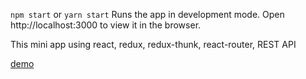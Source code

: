 `npm start` or `yarn start`
Runs the app in development mode.
Open http://localhost:3000 to view it in the browser.

This mini app using react, redux, redux-thunk, react-router, REST API

[demo](http://aldegid.github.io/react-blog-app)
